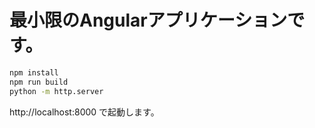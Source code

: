 # 最小限のAngularアプリケーションです。

```sh
npm install
npm run build
python -m http.server
```

http://localhost:8000 で起動します。
